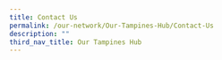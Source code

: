 ```yaml
---
title: Contact Us
permalink: /our-network/Our-Tampines-Hub/Contact-Us
description: ""
third_nav_title: Our Tampines Hub
---
```

